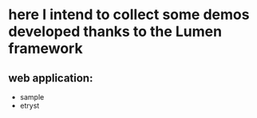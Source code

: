 # here I intend to collect some demos developed thanks to the Lumen framework

## web application:

* sample
* etryst
